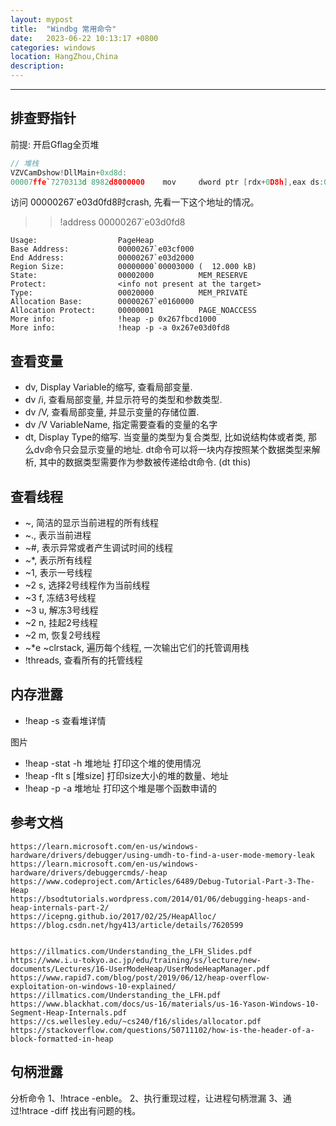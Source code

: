 ```yaml
---
layout: mypost
title:  "Windbg 常用命令"
date:   2023-06-22 10:13:17 +0800
categories: windows
location: HangZhou,China
description:
---
```

---

## 排查野指针

前提: 开启Gflag全页堆

```c++
// 堆栈
VZVCamDshow!DllMain+0xd8d:
00007ffe`7270313d 8982d8000000    mov     dword ptr [rdx+0D8h],eax ds:00000267`e03d0fd8=????????
```
访问 00000267`e03d0fd8时crash, 先看一下这个地址的情况。

>> !address 00000267`e03d0fd8


```shell
Usage:                  PageHeap
Base Address:           00000267`e03cf000
End Address:            00000267`e03d2000
Region Size:            00000000`00003000 (  12.000 kB)
State:                  00002000          MEM_RESERVE
Protect:                <info not present at the target>
Type:                   00020000          MEM_PRIVATE
Allocation Base:        00000267`e0160000
Allocation Protect:     00000001          PAGE_NOACCESS
More info:              !heap -p 0x267fbcd1000
More info:              !heap -p -a 0x267e03d0fd8
```

## 查看变量

* dv, Display Variable的缩写, 查看局部变量.
* dv /i, 查看局部变量, 并显示符号的类型和参数类型.
* dv /V, 查看局部变量, 并显示变量的存储位置.
* dv /V VariableName, 指定需要查看的变量的名字
* dt, Display Type的缩写. 当变量的类型为复合类型, 比如说结构体或者类, 那么dv命令只会显示变量的地址. dt命令可以将一块内存按照某个数据类型来解析, 其中的数据类型需要作为参数被传递给dt命令. (dt this)

## 查看线程

* ~,  简洁的显示当前进程的所有线程
* ~., 表示当前进程
* ~#, 表示异常或者产生调试时间的线程
* ~*, 表示所有线程
* ~1, 表示一号线程
* ~2 s, 选择2号线程作为当前线程
* ~3 f, 冻结3号线程
* ~3 u, 解冻3号线程
* ~2 n, 挂起2号线程
* ~2 m, 恢复2号线程
* ~*e ~clrstack, 遍历每个线程, 一次输出它们的托管调用栈
* !threads, 查看所有的托管线程


## 内存泄露

* !heap -s 查看堆详情

图片

* !heap -stat -h 堆地址  打印这个堆的使用情况
* !heap -flt s [堆size]  打印size大小的堆的数量、地址
* !heap -p -a 堆地址  打印这个堆是哪个函数申请的
## 参考文档
    https://learn.microsoft.com/en-us/windows-hardware/drivers/debugger/using-umdh-to-find-a-user-mode-memory-leak
    https://learn.microsoft.com/en-us/windows-hardware/drivers/debuggercmds/-heap
    https://www.codeproject.com/Articles/6489/Debug-Tutorial-Part-3-The-Heap
    https://bsodtutorials.wordpress.com/2014/01/06/debugging-heaps-and-heap-internals-part-2/
    https://icepng.github.io/2017/02/25/HeapAlloc/
    https://blog.csdn.net/hgy413/article/details/7620599


    https://illmatics.com/Understanding_the_LFH_Slides.pdf
    https://www.i.u-tokyo.ac.jp/edu/training/ss/lecture/new-documents/Lectures/16-UserModeHeap/UserModeHeapManager.pdf
    https://www.rapid7.com/blog/post/2019/06/12/heap-overflow-exploitation-on-windows-10-explained/
    https://illmatics.com/Understanding_the_LFH.pdf
    https://www.blackhat.com/docs/us-16/materials/us-16-Yason-Windows-10-Segment-Heap-Internals.pdf
    https://cs.wellesley.edu/~cs240/f16/slides/allocator.pdf
    https://stackoverflow.com/questions/50711102/how-is-the-header-of-a-block-formatted-in-heap


## 句柄泄露

分析命令
1、!htrace -enble。
2、执行重现过程，让进程句柄泄漏
3、通过!htrace -diff 找出有问题的栈。

